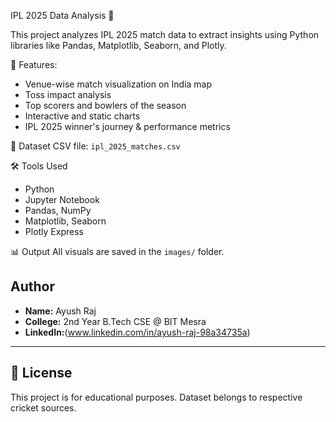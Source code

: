 IPL 2025 Data Analysis 🏏

This project analyzes IPL 2025 match data to extract insights using Python libraries like Pandas, Matplotlib, Seaborn, and Plotly.

📂 Features:
- Venue-wise match visualization on India map
- Toss impact analysis
- Top scorers and bowlers of the season
- Interactive and static charts
- IPL 2025 winner's journey & performance metrics

📁 Dataset
CSV file: `ipl_2025_matches.csv`

🛠️ Tools Used
- Python
- Jupyter Notebook
- Pandas, NumPy
- Matplotlib, Seaborn
- Plotly Express

📊 Output
All visuals are saved in the `images/` folder.



## Author

- **Name:** Ayush Raj
- **College:** 2nd Year B.Tech CSE @ BIT Mesra
- **LinkedIn:**(www.linkedin.com/in/ayush-raj-98a34735a)

---

## 📜 License

This project is for educational purposes. Dataset belongs to respective cricket sources. 
